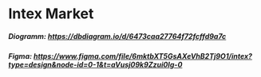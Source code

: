 # Intex Market

##### Diogramm: https://dbdiagram.io/d/6473caa27764f72fcffd9a7c
##### Figma: https://www.figma.com/file/6mktbXT5GsAXeVhB2Tj9O1/intex?type=design&node-id=0-1&t=aVusj09k9Zzui0Ig-0
